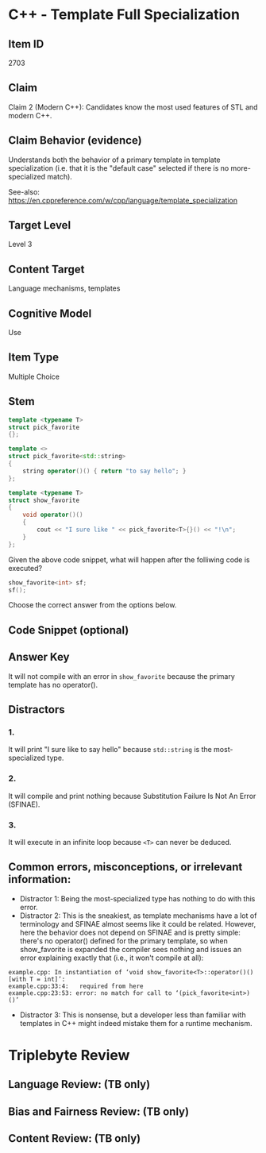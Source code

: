 # C++ - Template Full Specialization

## Item ID
2703

## Claim
Claim 2 (Modern C++): Candidates know the most used features of STL and modern C++.

## Claim Behavior (evidence)
Understands both the behavior of a primary template in template specialization (i.e. that it
is the "default case" selected if there is no more-specialized match).

See-also:
https://en.cppreference.com/w/cpp/language/template_specialization

## Target Level
Level 3

## Content Target
Language mechanisms, templates

## Cognitive Model
Use

## Item Type
Multiple Choice

## Stem
```cpp
template <typename T>
struct pick_favorite
{};

template <>
struct pick_favorite<std::string>
{
    string operator()() { return "to say hello"; }
};

template <typename T>
struct show_favorite
{
    void operator()()
    {
        cout << "I sure like " << pick_favorite<T>{}() << "!\n";
    }
};
```

Given the above code snippet, what will happen after the folliwing code is executed?

```cpp
show_favorite<int> sf;
sf();
```

Choose the correct answer from the options below.

## Code Snippet (optional)

## Answer Key
It will not compile with an error in `show_favorite` because the primary template has no operator().

## Distractors

### 1.
It will print "I sure like to say hello" because `std::string` is the most-specialized type.

### 2.
It will compile and print nothing because Substitution Failure Is Not An Error (SFINAE).

### 3.
It will execute in an infinite loop because `<T>` can never be deduced.

## Common errors, misconceptions, or irrelevant information:
- Distractor 1: Being the most-specialized type has nothing to do with this error.
- Distractor 2: This is the sneakiest, as template mechanisms have a lot of terminology and SFINAE almost seems like it could be related. However, here the behavior does not depend on SFINAE and is pretty simple: there's no operator() defined for the primary template, so when show_favorite is expanded the compiler sees nothing and issues an error explaining exactly that (i.e., it won't compile at all):
```
example.cpp: In instantiation of ‘void show_favorite<T>::operator()() [with T = int]’:
example.cpp:33:4:   required from here
example.cpp:23:53: error: no match for call to ‘(pick_favorite<int>) ()’
```
- Distractor 3: This is nonsense, but a developer less than familiar with templates in C++ might indeed mistake them for a runtime mechanism.

# Triplebyte Review

## Language Review: (TB only)

## Bias and Fairness Review: (TB only)

## Content Review: (TB only)
